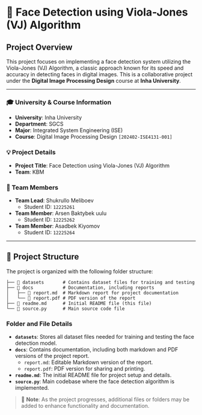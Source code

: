 # 📸 Face Detection using Viola-Jones (VJ) Algorithm

## Project Overview
This project focuses on implementing a face detection system utilizing the Viola-Jones (VJ) Algorithm, a classic approach known for its speed and accuracy in detecting faces in digital images. This is a collaborative project under the **Digital Image Processing Design** course at **Inha University**.

---

### 🎓 University & Course Information
- **University**: Inha University
- **Department**: SGCS
- **Major**: Integrated System Engineering (ISE)
- **Course**: Digital Image Processing Design `[202402-ISE4131-001]`

### 💡 Project Details
- **Project Title**: Face Detection using Viola-Jones (VJ) Algorithm
- **Team**: KBM

### 👥 Team Members
- **Team Lead**: Shukrullo Meliboev  
  - Student ID: `12225261`
- **Team Member**: Arsen Baktybek uulu  
  - Student ID: `12225262`
- **Team Member**: Asadbek Kiyomov  
  - Student ID: `12225264`

---

## 📂 Project Structure
The project is organized with the following folder structure:

```
├── 📁 datasets       # Contains dataset files for training and testing
├── 📁 docs           # Documentation, including reports
│   ├── 📄 report.md  # Markdown report for project documentation
│   └── 📄 report.pdf # PDF version of the report
├── 📄 readme.md      # Initial README file (this file)
└── 📄 source.py      # Main source code file
```


### Folder and File Details
- **`datasets`**: Stores all dataset files needed for training and testing the face detection model.
- **`docs`**: Contains documentation, including both markdown and PDF versions of the project report.
  - `report.md`: Editable Markdown version of the report.
  - `report.pdf`: PDF version for sharing and printing.
- **`readme.md`**: The initial README file for project setup and details.
- **`source.py`**: Main codebase where the face detection algorithm is implemented.

> 📝 **Note**: As the project progresses, additional files or folders may be added to enhance functionality and documentation.